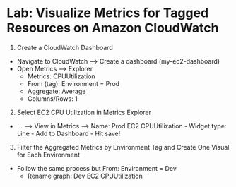 # Lab: Visualize Metrics for Tagged Resources on Amazon CloudWatch

1. Create a CloudWatch Dashboard
- Navigate to CloudWatch --> Create a dashboard (my-ec2-dashboard)
- Open Metrics --> Explorer 
	- Metrics: CPUUtilization
	- From (tag): Environment = Prod
	- Aggregate: Average
	- Columns/Rows: 1

2. Select EC2 CPU Utilization in Metrics Explorer
- ... --> View in Metrics --> Name: Prod EC2 CPUUtilization
		- Widget type: Line
		- Add to Dashboard
		- Hit save!

3. Filter the Aggregated Metrics by Environment Tag and Create One Visual for Each Environment
- Follow the same process but From: Environment = Dev
	- Rename graph: Dev EC2 CPUUtilization